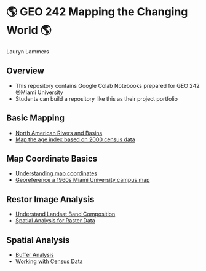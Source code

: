 # :earth_americas: GEO 242 Mapping the Changing World :earth_americas:

Lauryn Lammers

## Overview
- This repository contains Google Colab Notebooks prepared for GEO 242 @Miami University
- Students can build a repository like this as their project portfolio

## Basic Mapping

- [North American Rivers and Basins](https://github.com/llammers232/GIS-Project-Portfolio-GEO-242/blob/main/basic-mapping/qgis-north%20-american-rivers.ipynb)
- [Map the age index based on 2000 census data](https://github.com/llammers232/GIS-Project-Portfolio-GEO-242/blob/main/basic-mapping/age-index-mapping.ipynb)

## Map Coordinate Basics

- [Understanding map coordinates](https://github.com/llammers232/GIS-Project-Portfolio-GEO-242/blob/main/Mapping-Basics/understanding-coordinates.ipynb)
- [Georeference a 1960s Miami University campus map](https://github.com/llammers232/GIS-Project-Portfolio-GEO-242/blob/main/Mapping-Basics/Georeference-a-1960s-Miami-University-campus-map.ipynb)

## Restor Image Analysis

 - [Understand Landsat Band Composition](https://github.com/llammers232/GIS-Project-Portfolio-GEO-242/blob/main/Raster-Analysis/band-composition-for-landsat.ipynb)
 - [Spatial Analysis for Raster Data](https://colab.research.google.com/gist/llammers232/ec3be7ac53a80e04ba1b19bec6496986/week-09-assignment-template.ipynb)


## Spatial Analysis

- [Buffer Analysis](https://github.com/llammers232/GIS-Project-Portfolio-GEO-242/blob/main/Spatial-Analysis/Buffer-Analysis.ipynb)
- [Working with Census Data](https://github.com/llammers232/GIS-Project-Portfolio-GEO-242/blob/main/Spatial-Analysis/Working_with_Census_Data.ipynb)

